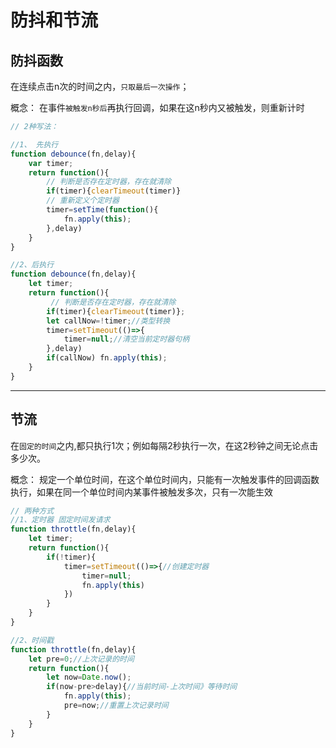 # 防抖和节流
## 防抖函数

在连续点击n次的时间之内，`只取最后一次操作`；

概念： 在事件`被触发n秒后`再执行回调，如果在这n秒内又被触发，则重新计时

```js
// 2种写法：

//1、 先执行
function debounce(fn,delay){
    var timer;
    return function(){
        // 判断是否存在定时器，存在就清除
        if(timer){clearTimeout(timer)}
        // 重新定义个定时器
        timer=setTime(function(){
            fn.apply(this);
        },delay)   
    }
}

//2、后执行
function debounce(fn,delay){
    let timer;
    return function(){
         // 判断是否存在定时器，存在就清除
        if(timer){clearTimeout(timer)};
        let callNow=!timer;//类型转换
        timer=setTimeout(()=>{
            timer=null;//清空当前定时器句柄
        },delay)
        if(callNow) fn.apply(this);
    }
}
```

---


## 节流

在`固定的时间`之内,都只执行1次；例如每隔2秒执行一次，在这2秒钟之间无论点击多少次。

概念： 规定一个单位时间，在这个单位时间内，只能有一次触发事件的回调函数执行，如果在同一个单位时间内某事件被触发多次，只有一次能生效

 ```js
 // 两种方式
 //1、定时器 固定时间发请求
 function throttle(fn,delay){
     let timer;
     return function(){
         if(!timer){
             timer=setTimeout(()=>{//创建定时器
                 timer=null;
                 fn.apply(this)
             })
         }
     }
 }

 //2、时间戳
 function throttle(fn,delay){
     let pre=0;//上次记录的时间
     return function(){
         let now=Date.now();
         if(now-pre>delay){//当前时间-上次时间》等待时间
             fn.apply(this);
             pre=now;//重置上次记录时间
         }
     }
 }
 ```